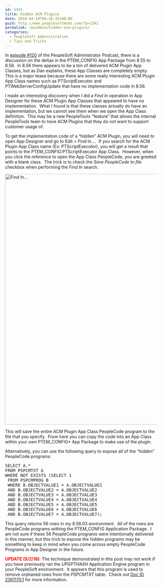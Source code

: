 ```yaml
---
id: 1341
title: Hidden ACM Plugins
date: 2018-04-10T06:36:32+00:00
guid: http://www.peoplesoftmods.com/?p=1341
permalink: /psadmin/hidden-acm-plugins/
categories:
  - PeopleSoft Administration
  - Tips and Tricks
---
```

In <a href="http://psadmin.io/2018/02/16/120-let-me-introduce-you-to-effdt/" target="_blank">episode #120</a> of the PeopleSoft Administrator Podcast, there is a discussion on the deltas in the PTEM_CONFIG App Package from 8.55 to 8.56.  In 8.56 there appears to be a ton of delivered ACM Plugin App Classes, but as Dan explains, these App Classes are completely empty.  This is a major tease because there are some really interesting ACM Plugin App Class names such as PTScriptExecutor and PTWebServerConfigUpdate that have no implementation code in 8.56.

<!--more-->

I made an interesting discovery when I did a _Find In_ operation in App Designer for these ACM Plugin App Classes that appeared to have no implementation.  What I found is that these classes actually do have an implementation, but we cannot see them when we open the App Class definition.  This may be a new PeopleTools “feature” that allows the internal PeopleTools team to have ACM Plugins that they do not want to support customer usage of.

To get the implementation code of a “hidden” ACM Plugin, you will need to open App Designer and go to Edit > Find In&#8230;.  If you search for the ACM Plugin App Class name (Ex: PTScriptExecutor), you will get a result that points to the PTEM_CONFIG:PTScriptExecutor App Class.  However, when you click the reference to open the App Class PeopleCode, you are greeted with a blank class.  The trick is to check the _Save PeopleCode to file_ checkbox when performing the _Find In_ search.

[<img class="alignnone size-full wp-image-1343" src="https://www.peoplesoftmods.com/wp-content/uploads/2018/03/Find_In.png" alt="Find In..." width="1215" height="824" srcset="https://www.peoplesoftmods.com/wp-content/uploads/2018/03/Find_In.png 1215w, https://www.peoplesoftmods.com/wp-content/uploads/2018/03/Find_In-300x203.png 300w, https://www.peoplesoftmods.com/wp-content/uploads/2018/03/Find_In-768x521.png 768w, https://www.peoplesoftmods.com/wp-content/uploads/2018/03/Find_In-1024x694.png 1024w, https://www.peoplesoftmods.com/wp-content/uploads/2018/03/Find_In-560x380.png 560w" sizes="(max-width: 1215px) 100vw, 1215px" />](https://www.peoplesoftmods.com/wp-content/uploads/2018/03/Find_In.png)

This will save the entire ACM Plugin App Class PeopleCode program to the file that you specify.  From here you can copy the code into an App Class within your own PTEM_CONFIG* App Package to make use of the plugin.

Alternatively, you can use the following query to expose all of the &#8220;hidden&#8221; PeopleCode programs:

<pre>SELECT A.*
FROM PSPCMTXT A
WHERE NOT EXISTS (SELECT 1
 FROM PSPCMPROG B
 WHERE B.OBJECTVALUE1 = A.OBJECTVALUE1
 AND B.OBJECTVALUE2 = A.OBJECTVALUE2
 AND B.OBJECTVALUE3 = A.OBJECTVALUE3
 AND B.OBJECTVALUE4 = A.OBJECTVALUE4
 AND B.OBJECTVALUE5 = A.OBJECTVALUE5
 AND B.OBJECTVALUE6 = A.OBJECTVALUE6
 AND B.OBJECTVALUE7 = A.OBJECTVALUE7);</pre>

This query returns 56 rows in my 8.56.03 environment.  All of the rows are PeopleCode programs withing the PTEM_CONFIG Application Package.  I am not sure if these 56 PeopleCode programs were intentionally delivered in this manner, but this trick to expose the hidden programs may be something to keep in mind when you come across empty PeopleCode Programs in App Designer in the future.

<span style="color: #ff0000;"><strong>UPDATE (5/2/18)</strong></span>: The technique demonstrated in this post may not work if you have previously ran the _UPGPTHASH_ Application Engine program in your PeopleSoft environment.  It appears that this program is used to remove orphaned rows from the _PSPCMTXT_ table.  Check out <a href="https://support.oracle.com/epmos/faces/DocumentDisplay?_afrLoop=267952209929499&id=2361170.1" target="_blank">Doc ID 2361170.1</a> for more information.

